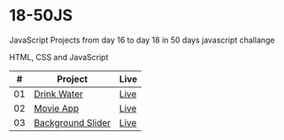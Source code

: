 # 18-50JS

JavaScript Projects from day 16 to day 18 in 50 days javascript challange

HTML, CSS and JavaScript

<table>
  <thead>
    <th>#</th>
    <th>Project</th>
    <th>Live</th>
  </thead>
  <tbody>
    <tr>
      <td>01</td>
      <td><a href="">Drink Water</a></td>
      <td><a href="">Live</a></td>
    </tr>
    <tr>
      <td>02</td>
      <td><a href="">Movie App</a></td>
      <td><a href="">Live</a></td>
    </tr>
    <tr>
      <td>03</td>
      <td><a href="">Background Slider</a></td>
      <td><a href="">Live</a></td>
    </tr>
  </tbody>
</table>
